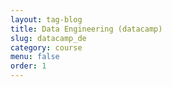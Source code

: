 ```yaml
---
layout: tag-blog
title: Data Engineering (datacamp)
slug: datacamp_de
category: course
menu: false
order: 1
---
```


